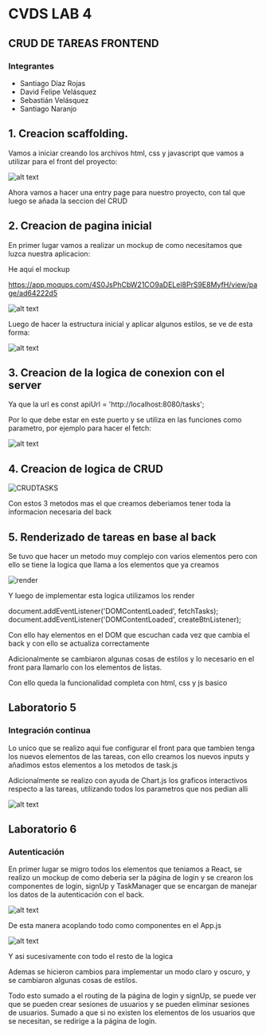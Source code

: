 # CVDS LAB 4

## CRUD DE TAREAS FRONTEND

### Integrantes

- Santiago Díaz Rojas
- David Felipe Velásquez
- Sebastián Velásquez
- Santiago Naranjo

## 1. Creacion scaffolding.

Vamos a iniciar creando los archivos html, css y javascript que vamos a utilizar para el front del proyecto:

![alt text](images/image.png)

Ahora vamos a hacer una entry page para nuestro proyecto, con tal que luego se añada la seccion del CRUD

## 2. Creacion de pagina inicial

En primer lugar vamos a realizar un mockup de como necesitamos que luzca nuestra aplicacion:

He aqui el mockup

https://app.moqups.com/4S0JsPhCbW21CO9aDELel8PrS9E8MyfH/view/page/ad64222d5

![alt text](images/image-2.png)

Luego de hacer la estructura inicial y aplicar algunos estilos, se ve de esta forma:

![alt text](images/image-1.png)

## 3. Creacion de la logica de conexion con el server

Ya que la url es const apiUrl = 'http://localhost:8080/tasks';

Por lo que debe estar en este puerto y se utiliza en las funciones como parametro, por ejemplo para hacer el fetch:

![alt text](images/image-3.png)

## 4. Creacion de logica de CRUD

![CRUDTASKS](images/image-4.png)

Con estos 3 metodos mas el que creamos deberiamos tener toda la informacion necesaria del back

## 5. Renderizado de tareas en base al back

Se tuvo que hacer un metodo muy complejo con varios elementos pero con ello se tiene la logica que llama a los elementos que ya creamos

![render](images/image-5.png)

Y luego de implementar esta logica utilizamos los render

document.addEventListener('DOMContentLoaded', fetchTasks);
document.addEventListener('DOMContentLoaded', createBtnListener);

Con ello hay elementos en el DOM que escuchan cada vez que cambia el back y con ello se actualiza correctamente

Adicionalmente se cambiaron algunas cosas de estilos y lo necesario en el front para llamarlo con los elementos de listas.

Con ello queda la funcionalidad completa con html, css y js basico

## Laboratorio 5

### Integración continua

Lo unico que se realizo aqui fue configurar el front para que tambien tenga los nuevos elementos de las tareas, con ello creamos los nuevos inputs y añadimos estos elementos a los metodos de task.js

Adicionalmente se realizo con ayuda de Chart.js los graficos interactivos respecto a las tareas, utilizando todos los parametros que nos pedian alli

![alt text](images/image-6.png)

## Laboratorio 6

### Autenticación

En primer lugar se migro todos los elementos que teniamos a React, se realizo un mockup de como deberia ser la página de login y se crearon los componentes de login, signUp y TaskManager que se encargan de manejar los datos de la autenticación con el back.

![alt text](images/image-7.png)

De esta manera acoplando todo como componentes en el App.js

![alt text](images/image-8.png)

Y asi sucesivamente con todo el resto de la logica

Ademas se hicieron cambios para implementar un modo claro y oscuro, y se cambiaron algunas cosas de estilos.

Todo esto sumado a el routing de la página de login y signUp, se puede ver que se pueden crear sesiones de usuarios y se pueden eliminar sesiones de usuarios. Sumado a que si no existen los elementos de los usuarios que se necesitan, se redirige a la página de login.
